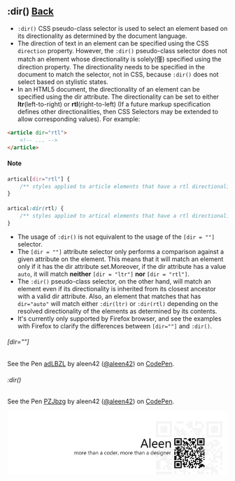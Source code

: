 ## :dir() [**Back**](./../pseudoClass.md)

- `:dir()` CSS pseudo-class selector is used to select an element based on its directionality as determined by the document language.
- The direction of text in an element can be specified using the CSS `direction` property. However, the `:dir()` pseudo-class selector does not match an element whose directionality is solely(僅) specified using the direction property. The directionality needs to be specified in the document to match the selector, not in CSS, because `:dir()` does not select based on stylistic states.
- In an HTML5 document, the directionality of an element can be specified using the dir attribute. The directionality can be set to either **ltr**(left-to-right) or **rtl**(right-to-left) (If a future markup specification defines other directionalities, then CSS Selectors may be extended to allow corresponding values). For example:

```html
<article dir="rtl">
    <!-- ... -->
</article>
```

#### Note

```css
artical[dir="rtl"] {
    /** styles applied to article elements that have a rtl directionality set using the dir attribute */
}

artical:dir(rtl) {
    /** styles applied to artical elements that have a rtl directionality event if it's inherited */
}
```

- The usage of `:dir()` is not equivalent to the usage of the `[dir = ""]` selector.
- The `[dir = ""]` attribute selector only performs a comparison against a given attribute on the element. This means that it will match an element only if it has the dir attribute set.Moreover, if the dir attribute has a value `auto`, it will match **neither** `[dir = "ltr"]` **nor** `[dir = "rtl"]`.
- The `:dir()` pseudo-class selector, on the other hand, will match an element even if its directionality is inherited from its closest ancestor with a valid dir attribute. Also, an element that matches that has `dir="auto"` will match either `:dir(ltr)` or `:dir(rtl)` depending on the resolved directionality of the elements as determined by its contents.
- It's currently only supported by Firefox browser, and see the examples with Firefox to clarify the differences between `[dir=""]` and `:dir()`.

###### [dir=""]

<p data-height="266" data-theme-id="21735" data-slug-hash="adLBZL" data-default-tab="result" data-user="aleen42" class='codepen'>See the Pen <a href='http://codepen.io/aleen42/pen/adLBZL/'>adLBZL</a> by aleen42 (<a href='http://codepen.io/aleen42'>@aleen42</a>) on <a href='http://codepen.io'>CodePen</a>.</p>
<script async src="//assets.codepen.io/assets/embed/ei.js"></script>

###### :dir()

<p data-height="266" data-theme-id="21735" data-slug-hash="PZJbzg" data-default-tab="result" data-user="aleen42" class='codepen'>See the Pen <a href='http://codepen.io/aleen42/pen/PZJbzg/'>PZJbzg</a> by aleen42 (<a href='http://codepen.io/aleen42'>@aleen42</a>) on <a href='http://codepen.io'>CodePen</a>.</p>
<script async src="//assets.codepen.io/assets/embed/ei.js"></script>

<a href="http://aleen42.github.io/" target="_blank" ><img src="./../../../pic/tail.gif"></a>